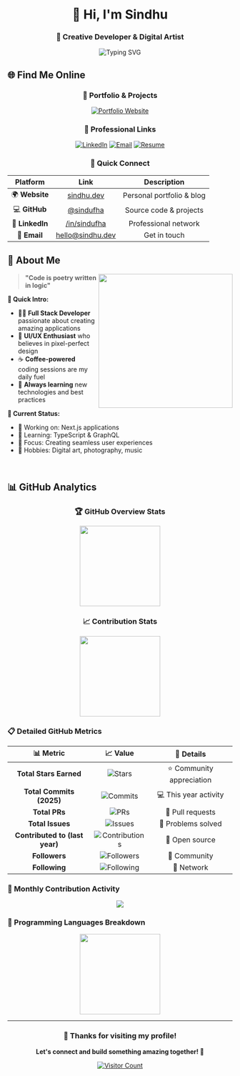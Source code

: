 <div align="center">

# 👋 Hi, I'm Sindhu
### 🎨 Creative Developer & Digital Artist

<img src="https://readme-typing-svg.herokuapp.com?font=Comfortaa&weight=700&size=25&duration=4000&pause=1000&color=6366F1&center=true&vCenter=true&multiline=true&width=700&height=70&lines=Welcome+to+my+creative+space;Where+code+meets+art;Building+beautiful+experiences" alt="Typing SVG" />

</div>

## 🌐 Find Me Online

<div align="center">

### 🚀 Portfolio & Projects
[![Portfolio Website](https://img.shields.io/badge/🌟_Portfolio-Visit_My_Website-6366F1?style=for-the-badge&logo=vercel&logoColor=white)](https://sindufha.vercel.app/)

### 💼 Professional Links
[![LinkedIn](https://img.shields.io/badge/LinkedIn-Connect_With_Me-0077B5?style=for-the-badge&logo=linkedin&logoColor=white)](https://linkedin.com/in/sindufha)
[![Email](https://img.shields.io/badge/Email-Contact_Me-D14836?style=for-the-badge&logo=gmail&logoColor=white)](mailto:sindufha111@gmail.com)
[![Resume](https://img.shields.io/badge/📄_Resume-Download_PDF-4CAF50?style=for-the-badge&logo=adobe-acrobat-reader&logoColor=white)](https://yourresume.pdf)

### 🔗 Quick Connect
| Platform | Link | Description |
|:--------:|:----:|:-----------:|
| 🌍 **Website** | [sindhu.dev](https://sindufha.vercel.app/) | Personal portfolio & blog |
| 💻 **GitHub** | [@sindufha](https://github.com/sindufha) | Source code & projects |
| 🎯 **LinkedIn** | [/in/sindufha](https://linkedin.com/in/sindufha) | Professional network |
| 📧 **Email** | [hello@sindhu.dev](mailto:sindufha111@gmail.com) | Get in touch |

</div>

## 🌈 About Me

<img align="right" width="300" src="https://cdn.dribbble.com/users/1162077/screenshots/3848914/programmer.gif"/>

> **"Code is poetry written in logic"**

**🚀 Quick Intro:**
- 👨‍💻 **Full Stack Developer** passionate about creating amazing applications
- 🎨 **UI/UX Enthusiast** who believes in pixel-perfect design
- ☕ **Coffee-powered** coding sessions are my daily fuel
- 🌟 **Always learning** new technologies and best practices

**📍 Current Status:**
- 🎯 Working on: Next.js applications
- 🌱 Learning: TypeScript & GraphQL  
- 💝 Focus: Creating seamless user experiences
- 🎨 Hobbies: Digital art, photography, music

<br clear="right"/>

## 📊 GitHub Analytics

<div align="center">

### 🏆 GitHub Overview Stats
<img height="180em" src="https://github-readme-stats-sigma-five.vercel.app/api?username=sindufha&show_icons=true&theme=gradient&include_all_commits=true&count_private=true&custom_title=GitHub%20Overview&hide_border=true&bg_color=30,e96443,904e95&title_color=fff&text_color=fff&icon_color=fff"/>

### 📈 Contribution Stats  
<img height="180em" src="https://github-readme-streak-stats.herokuapp.com/?user=sindufha&theme=gradient&hide_border=true&background=30,904e95,e96443&stroke=fff&ring=fff&fire=fff&currStreakLabel=fff&sideLabels=fff&currStreakNum=fff&sideNums=fff&border=fff"/>

</div>

### 📋 Detailed GitHub Metrics

<div align="center">

| 📊 **Metric** | 📈 **Value** | 🎯 **Details** |
|:---:|:---:|:---:|
| **Total Stars Earned** | ![Stars](https://img.shields.io/github/stars/sindufha?style=flat-square&color=yellow) | ⭐ Community appreciation |
| **Total Commits (2025)** | ![Commits](https://img.shields.io/badge/dynamic/json?style=flat-square&color=blue&label=commits&query=%24.total_commits&url=https%3A%2F%2Fapi.github.com%2Fusers%2Fsindufha) | 💻 This year activity |
| **Total PRs** | ![PRs](https://img.shields.io/badge/PRs-0-green?style=flat-square) | 🔄 Pull requests |
| **Total Issues** | ![Issues](https://img.shields.io/badge/Issues-0-red?style=flat-square) | 🐛 Problems solved |
| **Contributed to (last year)** | ![Contributions](https://img.shields.io/badge/Repos-0-purple?style=flat-square) | 🤝 Open source |
| **Followers** | ![Followers](https://img.shields.io/github/followers/sindufha?style=flat-square&color=orange) | 👥 Community |
| **Following** | ![Following](https://img.shields.io/badge/Following-1-lightgrey?style=flat-square) | 🔗 Network |

</div>

### 📅 Monthly Contribution Activity

<div align="center">
<img src="https://github-readme-activity-graph.vercel.app/graph?username=sindufha&theme=react-dark&bg_color=30,e96443,904e95&color=fff&line=fff&point=fff&area=true&area_color=fff&hide_border=true&custom_title=Monthly%20Contribution%20Activity"/>
</div>

### 🎯 Programming Languages Breakdown

<div align="center">
<img height="180em" src="https://github-readme-stats.vercel.app/api/top-langs/?username=sindufha&layout=compact&theme=gradient&hide_border=true&bg_color=30,904e95,e96443&title_color=fff&text_color=fff&langs_count=8&custom_title=Most%20Used%20Languages"/>
</div>

---

<div align="center">

### 💝 Thanks for visiting my profile!
**Let's connect and build something amazing together! 🚀**

[![Visitor Count](https://visitcount.itsvg.in/api?id=sindufha&icon=0&color=0)](https://visitcount.itsvg.in)

</div>

